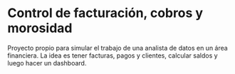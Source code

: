 # Control de facturación, cobros y morosidad

Proyecto propio para simular el trabajo de una analista de datos en un área financiera.
La idea es tener facturas, pagos y clientes, calcular saldos y luego hacer un dashboard.
